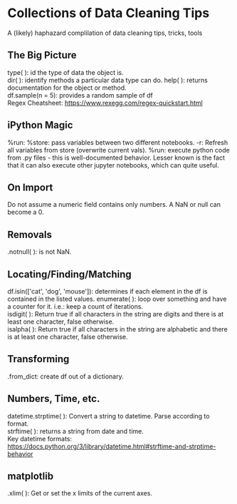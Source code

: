# Collections of Data Cleaning Tips

 A (likely) haphazard complilation of data cleaning tips, tricks, tools

## The Big Picture
type( ): id the type of data the object is.     
dir( ): identify methods a particular data type can do.
help( ): returns documentation for the object or method.  
df.sample(n = 5): provides a random sample of df  
Regex Cheatsheet: https://www.rexegg.com/regex-quickstart.html  

## iPython Magic
%run: 
%store: pass variables between two different notebooks. -r: Refresh all variables from store (overwrite current vals). 
%run: execute python code from .py files - this is well-documented behavior. Lesser known is the fact that it can also execute other jupyter notebooks, which can quite useful.  

## On Import
Do not assume a numeric field contains only numbers. A NaN or null can become a 0.

## Removals
.notnull( ): is not NaN.

## Locating/Finding/Matching
df.isin(['cat', 'dog', 'mouse']): determines if each element in the df is contained in the listed values.
enumerate( ): loop over something and have a counter for it. i.e.: keep a count of iterations.  
isdigit( ): Return true if all characters in the string are digits and there is at least one character, false otherwise.  
isalpha( ): Return true if all characters in the string are alphabetic and there is at least one character, false otherwise.  

## Transforming
.from_dict: create df out of a dictionary.

## Numbers, Time, etc.
datetime.strptime( ): Convert a string to datetime. Parse according to format.  
strftime( ): returns a string from date and time.  
Key datetime formats: https://docs.python.org/3/library/datetime.html#strftime-and-strptime-behavior  

## matplotlib
.xlim( ): Get or set the x limits of the current axes.